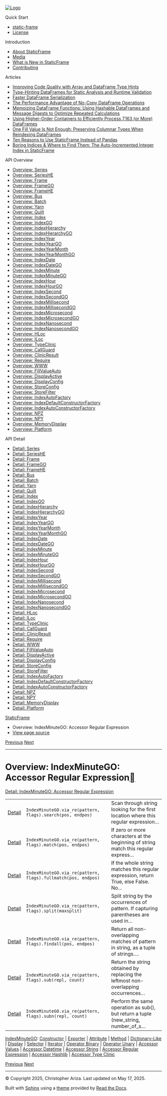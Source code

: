 [![Logo](../_static/sf-logo-web_icon-small.png)](../index.md)

Quick Start

* [static-frame](../readme.md)
* [License](../license.md)

Introduction

* [About StaticFrame](../intro.md)
* [Media](../intro.md#media)
* [What is New in StaticFrame](../new.md)
* [Contributing](../contributing.md)

Articles

* [Improving Code Quality with Array and DataFrame Type Hints](../articles/guard.md)
* [Type-Hinting DataFrames for Static Analysis and Runtime Validation](../articles/ftyping.md)
* [Faster DataFrame Serialization](../articles/serialize.md)
* [The Performance Advantage of No-Copy DataFrame Operations](../articles/no_copy.md)
* [Memoizing DataFrame Functions: Using Hashable DataFrames and Message Digests to Optimize Repeated Calculations](../articles/hash.md)
* [Using Higher-Order Containers to Efficiently Process 7,163 (or More) DataFrames](../articles/uhoc.md)
* [One Fill Value Is Not Enough: Preserving Columnar Types When Reindexing DataFrames](../articles/fill_value.md)
* [Ten Reasons to Use StaticFrame Instead of Pandas](../articles/upgrade.md)
* [Boring Indices & Where to Find Them: The Auto-Incremented Integer Index in StaticFrame](../articles/aiii.md)

API Overview

* [Overview: Series](series.md)
* [Overview: SeriesHE](series_he.md)
* [Overview: Frame](frame.md)
* [Overview: FrameGO](frame_go.md)
* [Overview: FrameHE](frame_he.md)
* [Overview: Bus](bus.md)
* [Overview: Batch](batch.md)
* [Overview: Yarn](yarn.md)
* [Overview: Quilt](quilt.md)
* [Overview: Index](index.md)
* [Overview: IndexGO](index_go.md)
* [Overview: IndexHierarchy](index_hierarchy.md)
* [Overview: IndexHierarchyGO](index_hierarchy_go.md)
* [Overview: IndexYear](index_year.md)
* [Overview: IndexYearGO](index_year_go.md)
* [Overview: IndexYearMonth](index_year_month.md)
* [Overview: IndexYearMonthGO](index_year_month_go.md)
* [Overview: IndexDate](index_date.md)
* [Overview: IndexDateGO](index_date_go.md)
* [Overview: IndexMinute](index_minute.md)
* [Overview: IndexMinuteGO](index_minute_go.md)
* [Overview: IndexHour](index_hour.md)
* [Overview: IndexHourGO](index_hour_go.md)
* [Overview: IndexSecond](index_second.md)
* [Overview: IndexSecondGO](index_second_go.md)
* [Overview: IndexMillisecond](index_millisecond.md)
* [Overview: IndexMillisecondGO](index_millisecond_go.md)
* [Overview: IndexMicrosecond](index_microsecond.md)
* [Overview: IndexMicrosecondGO](index_microsecond_go.md)
* [Overview: IndexNanosecond](index_nanosecond.md)
* [Overview: IndexNanosecondGO](index_nanosecond_go.md)
* [Overview: HLoc](hloc.md)
* [Overview: ILoc](iloc.md)
* [Overview: TypeClinic](type_clinic.md)
* [Overview: CallGuard](call_guard.md)
* [Overview: ClinicResult](clinic_result.md)
* [Overview: Require](require.md)
* [Overview: WWW](www.md)
* [Overview: FillValueAuto](fill_value_auto.md)
* [Overview: DisplayActive](display_active.md)
* [Overview: DisplayConfig](display_config.md)
* [Overview: StoreConfig](store_config.md)
* [Overview: StoreFilter](store_filter.md)
* [Overview: IndexAutoFactory](index_auto_factory.md)
* [Overview: IndexDefaultConstructorFactory](index_default_constructor_factory.md)
* [Overview: IndexAutoConstructorFactory](index_auto_constructor_factory.md)
* [Overview: NPZ](npz.md)
* [Overview: NPY](npy.md)
* [Overview: MemoryDisplay](memory_display.md)
* [Overview: Platform](platform.md)

API Detail

* [Detail: Series](../api_detail/series.md)
* [Detail: SeriesHE](../api_detail/series_he.md)
* [Detail: Frame](../api_detail/frame.md)
* [Detail: FrameGO](../api_detail/frame_go.md)
* [Detail: FrameHE](../api_detail/frame_he.md)
* [Detail: Bus](../api_detail/bus.md)
* [Detail: Batch](../api_detail/batch.md)
* [Detail: Yarn](../api_detail/yarn.md)
* [Detail: Quilt](../api_detail/quilt.md)
* [Detail: Index](../api_detail/index.md)
* [Detail: IndexGO](../api_detail/index_go.md)
* [Detail: IndexHierarchy](../api_detail/index_hierarchy.md)
* [Detail: IndexHierarchyGO](../api_detail/index_hierarchy_go.md)
* [Detail: IndexYear](../api_detail/index_year.md)
* [Detail: IndexYearGO](../api_detail/index_year_go.md)
* [Detail: IndexYearMonth](../api_detail/index_year_month.md)
* [Detail: IndexYearMonthGO](../api_detail/index_year_month_go.md)
* [Detail: IndexDate](../api_detail/index_date.md)
* [Detail: IndexDateGO](../api_detail/index_date_go.md)
* [Detail: IndexMinute](../api_detail/index_minute.md)
* [Detail: IndexMinuteGO](../api_detail/index_minute_go.md)
* [Detail: IndexHour](../api_detail/index_hour.md)
* [Detail: IndexHourGO](../api_detail/index_hour_go.md)
* [Detail: IndexSecond](../api_detail/index_second.md)
* [Detail: IndexSecondGO](../api_detail/index_second_go.md)
* [Detail: IndexMillisecond](../api_detail/index_millisecond.md)
* [Detail: IndexMillisecondGO](../api_detail/index_millisecond_go.md)
* [Detail: IndexMicrosecond](../api_detail/index_microsecond.md)
* [Detail: IndexMicrosecondGO](../api_detail/index_microsecond_go.md)
* [Detail: IndexNanosecond](../api_detail/index_nanosecond.md)
* [Detail: IndexNanosecondGO](../api_detail/index_nanosecond_go.md)
* [Detail: HLoc](../api_detail/hloc.md)
* [Detail: ILoc](../api_detail/iloc.md)
* [Detail: TypeClinic](../api_detail/type_clinic.md)
* [Detail: CallGuard](../api_detail/call_guard.md)
* [Detail: ClinicResult](../api_detail/clinic_result.md)
* [Detail: Require](../api_detail/require.md)
* [Detail: WWW](../api_detail/www.md)
* [Detail: FillValueAuto](../api_detail/fill_value_auto.md)
* [Detail: DisplayActive](../api_detail/display_active.md)
* [Detail: DisplayConfig](../api_detail/display_config.md)
* [Detail: StoreConfig](../api_detail/store_config.md)
* [Detail: StoreFilter](../api_detail/store_filter.md)
* [Detail: IndexAutoFactory](../api_detail/index_auto_factory.md)
* [Detail: IndexDefaultConstructorFactory](../api_detail/index_default_constructor_factory.md)
* [Detail: IndexAutoConstructorFactory](../api_detail/index_auto_constructor_factory.md)
* [Detail: NPZ](../api_detail/npz.md)
* [Detail: NPY](../api_detail/npy.md)
* [Detail: MemoryDisplay](../api_detail/memory_display.md)
* [Detail: Platform](../api_detail/platform.md)

[StaticFrame](../index.md)

* Overview: IndexMinuteGO: Accessor Regular Expression
* [View page source](../_sources/api_overview/index_minute_go-accessor_regular_expression.rst.txt)

[Previous](index_minute_go-accessor_string.md "Overview: IndexMinuteGO: Accessor String")
[Next](index_minute_go-accessor_hashlib.md "Overview: IndexMinuteGO: Accessor Hashlib")

---

# Overview: IndexMinuteGO: Accessor Regular Expression[](#overview-indexminutego-accessor-regular-expression "Link to this heading")

[Detail: IndexMinuteGO: Accessor Regular Expression](../api_detail/index_minute_go-accessor_regular_expression.md#api-detail-indexminutego-accessor-regular-expression)

|  |  |  |
| --- | --- | --- |
| [Detail](../api_detail/index_minute_go-accessor_regular_expression.md#api-sig-indexminutego-via-re-search) | `IndexMinuteGO.via_re(pattern, flags).search(pos, endpos)` | Scan through string looking for the first location where this regular expression… |
| [Detail](../api_detail/index_minute_go-accessor_regular_expression.md#api-sig-indexminutego-via-re-match) | `IndexMinuteGO.via_re(pattern, flags).match(pos, endpos)` | If zero or more characters at the beginning of string match this regular express… |
| [Detail](../api_detail/index_minute_go-accessor_regular_expression.md#api-sig-indexminutego-via-re-fullmatch) | `IndexMinuteGO.via_re(pattern, flags).fullmatch(pos, endpos)` | If the whole string matches this regular expression, return True, else False. No… |
| [Detail](../api_detail/index_minute_go-accessor_regular_expression.md#api-sig-indexminutego-via-re-split) | `IndexMinuteGO.via_re(pattern, flags).split(maxsplit)` | Split string by the occurrences of pattern. If capturing parentheses are used in… |
| [Detail](../api_detail/index_minute_go-accessor_regular_expression.md#api-sig-indexminutego-via-re-findall) | `IndexMinuteGO.via_re(pattern, flags).findall(pos, endpos)` | Return all non-overlapping matches of pattern in string, as a tuple of strings…. |
| [Detail](../api_detail/index_minute_go-accessor_regular_expression.md#api-sig-indexminutego-via-re-sub) | `IndexMinuteGO.via_re(pattern, flags).sub(repl, count)` | Return the string obtained by replacing the leftmost non-overlapping occurrences… |
| [Detail](../api_detail/index_minute_go-accessor_regular_expression.md#api-sig-indexminutego-via-re-subn) | `IndexMinuteGO.via_re(pattern, flags).subn(repl, count)` | Perform the same operation as sub(), but return a tuple (new\_string, number\_of\_s… |

[IndexMinuteGO](index_minute_go.md#api-overview-indexminutego): [Constructor](index_minute_go-constructor.md#api-overview-indexminutego-constructor) | [Exporter](index_minute_go-exporter.md#api-overview-indexminutego-exporter) | [Attribute](index_minute_go-attribute.md#api-overview-indexminutego-attribute) | [Method](index_minute_go-method.md#api-overview-indexminutego-method) | [Dictionary-Like](index_minute_go-dictionary_like.md#api-overview-indexminutego-dictionary-like) | [Display](index_minute_go-display.md#api-overview-indexminutego-display) | [Selector](index_minute_go-selector.md#api-overview-indexminutego-selector) | [Iterator](index_minute_go-iterator.md#api-overview-indexminutego-iterator) | [Operator Binary](index_minute_go-operator_binary.md#api-overview-indexminutego-operator-binary) | [Operator Unary](index_minute_go-operator_unary.md#api-overview-indexminutego-operator-unary) | [Accessor Values](index_minute_go-accessor_values.md#api-overview-indexminutego-accessor-values) | [Accessor Datetime](index_minute_go-accessor_datetime.md#api-overview-indexminutego-accessor-datetime) | [Accessor String](index_minute_go-accessor_string.md#api-overview-indexminutego-accessor-string) | [Accessor Regular Expression](#api-overview-indexminutego-accessor-regular-expression) | [Accessor Hashlib](index_minute_go-accessor_hashlib.md#api-overview-indexminutego-accessor-hashlib) | [Accessor Type Clinic](index_minute_go-accessor_type_clinic.md#api-overview-indexminutego-accessor-type-clinic)

[Previous](index_minute_go-accessor_string.md "Overview: IndexMinuteGO: Accessor String")
[Next](index_minute_go-accessor_hashlib.md "Overview: IndexMinuteGO: Accessor Hashlib")

---

© Copyright 2025, Christopher Ariza.
Last updated on May 17, 2025.

Built with [Sphinx](https://www.sphinx-doc.org/) using a
[theme](https://github.com/readthedocs/sphinx_rtd_theme)
provided by [Read the Docs](https://readthedocs.org).